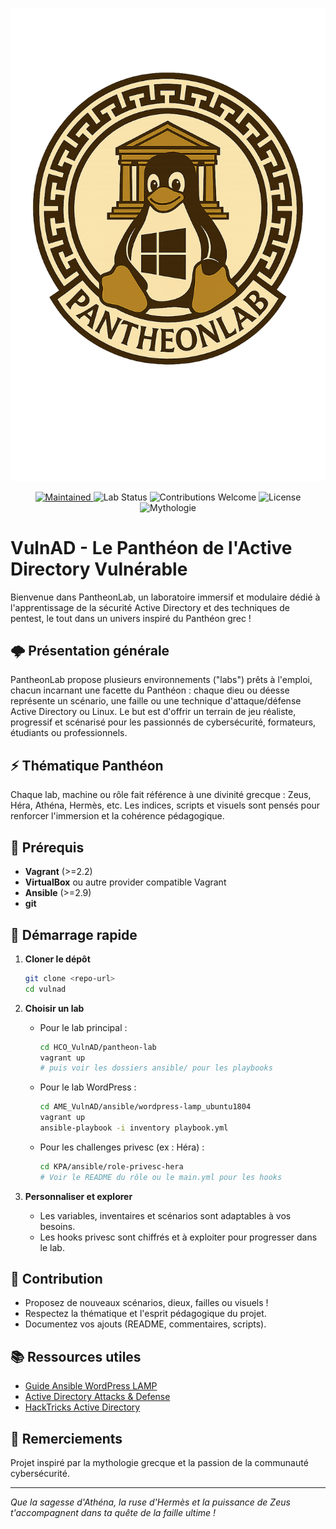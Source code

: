 ![PantheonLab Logo](assets/pantheonlab.png)

<p align="center">
  <a href="https://github.com/bbuddha/vulnad">
    <img alt="Maintained" src="https://img.shields.io/badge/maintained-yes-brightgreen?style=flat-square">
  </a>
  <img alt="Lab Status" src="https://img.shields.io/badge/lab-Active-blue?style=flat-square">
  <img alt="Contributions Welcome" src="https://img.shields.io/badge/contributions-welcome-orange?style=flat-square">
  <img alt="License" src="https://img.shields.io/badge/license-MIT-blue?style=flat-square">
  <img alt="Mythologie" src="https://img.shields.io/badge/thème-Mythologie%20grecque-yellow?style=flat-square">
</p>

# VulnAD - Le Panthéon de l'Active Directory Vulnérable

Bienvenue dans PantheonLab, un laboratoire immersif et modulaire dédié à l'apprentissage de la sécurité Active Directory et des techniques de pentest, le tout dans un univers inspiré du Panthéon grec !

## 🌩️ Présentation générale
PantheonLab propose plusieurs environnements ("labs") prêts à l'emploi, chacun incarnant une facette du Panthéon : chaque dieu ou déesse représente un scénario, une faille ou une technique d'attaque/défense Active Directory ou Linux. Le but est d'offrir un terrain de jeu réaliste, progressif et scénarisé pour les passionnés de cybersécurité, formateurs, étudiants ou professionnels.

## ⚡ Thématique Panthéon
Chaque lab, machine ou rôle fait référence à une divinité grecque : Zeus, Héra, Athéna, Hermès, etc. Les indices, scripts et visuels sont pensés pour renforcer l'immersion et la cohérence pédagogique.

## 🔧 Prérequis
- **Vagrant** (>=2.2)
- **VirtualBox** ou autre provider compatible Vagrant
- **Ansible** (>=2.9)
- **git**

## 🚀 Démarrage rapide
1. **Cloner le dépôt**
   ```bash
   git clone <repo-url>
   cd vulnad
   ```
2. **Choisir un lab**
   - Pour le lab principal :
     ```bash
     cd HCO_VulnAD/pantheon-lab
     vagrant up
     # puis voir les dossiers ansible/ pour les playbooks
     ```
   - Pour le lab WordPress :
     ```bash
     cd AME_VulnAD/ansible/wordpress-lamp_ubuntu1804
     vagrant up
     ansible-playbook -i inventory playbook.yml
     ```
   - Pour les challenges privesc (ex : Héra) :
     ```bash
     cd KPA/ansible/role-privesc-hera
     # Voir le README du rôle ou le main.yml pour les hooks
     ```

3. **Personnaliser et explorer**
   - Les variables, inventaires et scénarios sont adaptables à vos besoins.
   - Les hooks privesc sont chiffrés et à exploiter pour progresser dans le lab.

## 🧩 Contribution
- Proposez de nouveaux scénarios, dieux, failles ou visuels !
- Respectez la thématique et l'esprit pédagogique du projet.
- Documentez vos ajouts (README, commentaires, scripts).

## 📚 Ressources utiles
- [Guide Ansible WordPress LAMP](https://www.digitalocean.com/community/tutorials/how-to-use-ansible-to-install-and-set-up-wordpress-with-lamp-on-ubuntu-18-04)
- [Active Directory Attacks & Defense](https://adsecurity.org/)
- [HackTricks Active Directory](https://book.hacktricks.xyz/pentesting/pentesting-active-directory)

## 👑 Remerciements
Projet inspiré par la mythologie grecque et la passion de la communauté cybersécurité.

---

*Que la sagesse d'Athéna, la ruse d'Hermès et la puissance de Zeus t'accompagnent dans ta quête de la faille ultime !* 